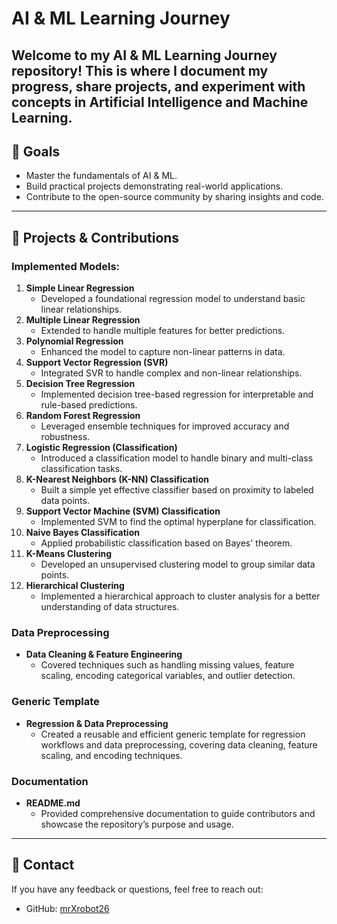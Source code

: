 # AI & ML Learning Journey  

Welcome to my **AI & ML Learning Journey** repository! This is where I document my progress, share projects, and experiment with concepts in Artificial Intelligence and Machine Learning.  
---

## 🌟 Goals  
- Master the fundamentals of AI & ML.  
- Build practical projects demonstrating real-world applications.  
- Contribute to the open-source community by sharing insights and code.

---

## 🚀 Projects & Contributions  

### Implemented Models:  
1. **Simple Linear Regression**  
   - Developed a foundational regression model to understand basic linear relationships.  
2. **Multiple Linear Regression**  
   - Extended to handle multiple features for better predictions.  
3. **Polynomial Regression**  
   - Enhanced the model to capture non-linear patterns in data.  
4. **Support Vector Regression (SVR)**  
   - Integrated SVR to handle complex and non-linear relationships.  
5. **Decision Tree Regression**  
   - Implemented decision tree-based regression for interpretable and rule-based predictions.  
6. **Random Forest Regression**  
   - Leveraged ensemble techniques for improved accuracy and robustness.  
7. **Logistic Regression (Classification)**  
   - Introduced a classification model to handle binary and multi-class classification tasks.  
8. **K-Nearest Neighbors (K-NN) Classification**  
   - Built a simple yet effective classifier based on proximity to labeled data points.  
9. **Support Vector Machine (SVM) Classification**  
   - Implemented SVM to find the optimal hyperplane for classification.  
10. **Naive Bayes Classification**  
    - Applied probabilistic classification based on Bayes' theorem.  
11. **K-Means Clustering**  
    - Developed an unsupervised clustering model to group similar data points.  
12. **Hierarchical Clustering**  
    - Implemented a hierarchical approach to cluster analysis for a better understanding of data structures.  

### Data Preprocessing  
- **Data Cleaning & Feature Engineering**  
  - Covered techniques such as handling missing values, feature scaling, encoding categorical variables, and outlier detection.  

### Generic Template  
- **Regression & Data Preprocessing**  
  - Created a reusable and efficient generic template for regression workflows and data preprocessing, covering data cleaning, feature scaling, and encoding techniques.  

### Documentation  
- **README.md**  
  - Provided comprehensive documentation to guide contributors and showcase the repository’s purpose and usage.  
---  

## 📧 Contact  

If you have any feedback or questions, feel free to reach out:  
- GitHub: [mrXrobot26](https://github.com/mrXrobot26)  

